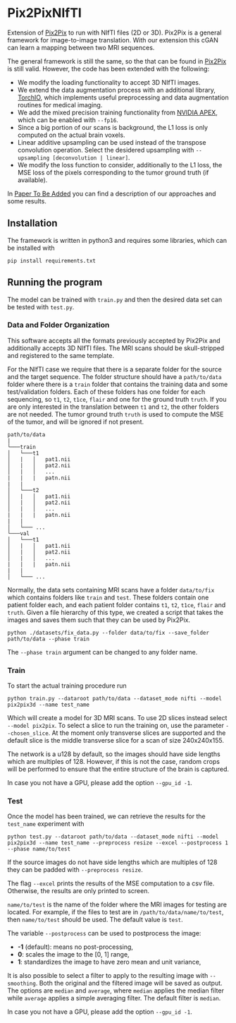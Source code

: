 # Pix2PixNIfTI

Extension of [Pix2Pix](https://github.com/junyanz/pytorch-CycleGAN-and-pix2pix) to run with NIfTI files (2D or 3D).
Pix2Pix is a general framework for image-to-image translation.
With our extension this cGAN can learn a mapping between two MRI sequences.

The general framework is still the same, so the that can be found in [Pix2Pix](https://github.com/junyanz/pytorch-CycleGAN-and-pix2pix) is still valid.
However, the code has been extended with the following:
* We modify the loading functionality to accept 3D NIfTI images.
* We extend the data augmentation process with an additional library, [TorchIO](https://github.com/fepegar/torchio), which implements useful preprocessing and data augmentation routines for medical imaging.
* We add the mixed precision training functionality from [NVIDIA APEX](https://github.com/NVIDIA/apex), which can be enabled with `--fp16`.
* Since a big portion of our scans is background, the L1 loss is only computed on the actual brain voxels.
* Linear additive upsampling can be used instead of the transpose convolution operation. Select the desidered upsampling with `--upsampling [deconvolution | linear]`.
* We modify the loss function to consider, additionally to the L1 loss, the MSE loss of the pixels corresponding to the tumor ground truth (if available).

In [Paper To Be Added](www.soontobepublished.com) you can find a description of our approaches and some results.

## Installation
The framework is written in python3 and requires some libraries, which can be installed with
```
pip install requirements.txt
```

## Running the program
The model can be trained with `train.py` and then the desired data set can be tested with `test.py`.

### Data and Folder Organization
This software accepts all the formats previously accepted by Pix2Pix and additionally accepts 3D NIfTI files. 
The MRI scans should be skull-stripped and registered to the same template.

For the NIfTI case we require that there is a separate folder for the source and the target sequence.
The folder structure should have a `path/to/data` folder where there is a `train` folder that contains the training data
and some test/validation folders. Each of these folders has one folder for each sequencing, so `t1`, `t2`, `t1ce`, `flair` 
and one for the ground truth `truth`.
If you are only interested in the translation between `t1` and `t2`, the other folders are not needed.
The tumor ground truth `truth` is used to compute the MSE of the tumor, and will be ignored if not present.
```
path/to/data
|
└───train
│   └───t1
│   |   │   pat1.nii
│   |   │   pat2.nii
│   |   │   ...
|   |   |   patn.nii
|   |
│   └───t2
│   |   │   pat1.nii
│   |   │   pat2.nii
│   |   │   ...
|   |   |   patn.nii
|   |
│   └─── ...
└───val
│   └───t1
│   |   │   pat1.nii
│   |   │   pat2.nii
│   |   │   ...
|   |   |   patn.nii
|   |
│   └─── ...
```

Normally, the data sets containing MRI scans have a folder `data/to/fix` 
which contains folders like `train` and `test`. These folders contain one patient folder each, and each patient folder
contains `t1`, `t2`, `t1ce`, `flair` and `truth`. 
Given a file hierarchy of this type, we created a script that takes the 
images and saves them such that they can be used by Pix2Pix.
```
python ./datasets/fix_data.py --folder data/to/fix --save_folder path/to/data --phase train
```
The `--phase train` argument can be changed to any folder name.

### Train

To start the actual training procedure run
```
python train.py --dataroot path/to/data --dataset_mode nifti --model pix2pix3d --name test_name
```
Which will create a model for 3D MRI scans. To use 2D slices instead select `--model pix2pix`.
To select a slice to run the training on, use the parameter `--chosen_slice`. 
At the moment only transverse slices are supported and the default slice is the middle transverse slice for a scan of size 240x240x155.

The network is a u128 by default, so the images should have side lengths which are multiples of 128. However, if this is not the case,
random crops will be performed to ensure that the entire structure of the brain is captured.

In case you not have a GPU, please add the option `--gpu_id -1`.

### Test
Once the model has been trained, we can retrieve the results for the `test_name` experiment with
```
python test.py --dataroot path/to/data --dataset_mode nifti --model pix2pix3d --name test_name --preprocess resize --excel --postprocess 1 --phase name/to/test
```
If the source images do not have side lengths which are multiples of 128 they can be padded with `--preprocess resize`.

The flag `--excel` prints the results of the MSE computation to a csv file. 
Otherwise, the results are only printed to screen.

`name/to/test` is the name of the folder where the MRI images for testing are located. For example, if the files to test are in `/path/to/data/name/to/test`, then 
`name/to/test` should be used. The default value is `test`.

The variable `--postprocess` can be used to postprocess the image:
* **-1** (default): means no post-processing,
* **0**: scales the image to the [0, 1] range,
* **1**: standardizes the image to have zero mean and unit variance,

It is also possible to select a filter to apply to the resulting image with `--smoothing`. 
Both the original and the filtered image will be saved as output.
The options are `median` and `average`, where `median` applies the median filter while `average` applies a simple averaging filter.
The default filter is `median`.

In case you not have a GPU, please add the option `--gpu_id -1`.

